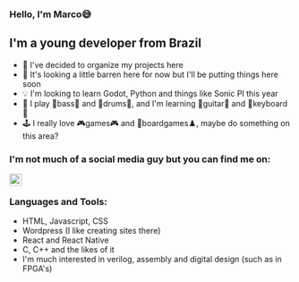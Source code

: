 ### Hello, I'm Marco😅

## I'm a young developer from Brazil

- 💬 I've decided to organize my projects here
- 🐢 It's looking a little barren here for now but I'll be putting things here soon
- 💡 I'm looking to learn Godot, Python and things like Sonic PI this year
- 🎼 I play 🎸bass🎸 and 🥁drums🥁, and I'm learning 🎸guitar🎸 and 🎹keyboard🎹
- 🕹️ I really love 🎮games🎮 and 🎲boardgames♟️, maybe do something on this area?

### I'm not much of a social media guy but you can find me on:

[<img align="left" alt="marco_pspspsps| Instagram" width="22px" src="https://cdn.jsdelivr.net/npm/simple-icons@v3/icons/instagram.svg" />][instagram]

<br />

### Languages and Tools:

- HTML, Javascript, CSS
- Wordpress (I like creating sites there)
- React and React Native
- C, C++ and the likes of it
- I'm much interested in verilog, assembly and digital design (such as in FPGA's)

<br />

[instagram]: https://instagram.com/marco_pspspsps
